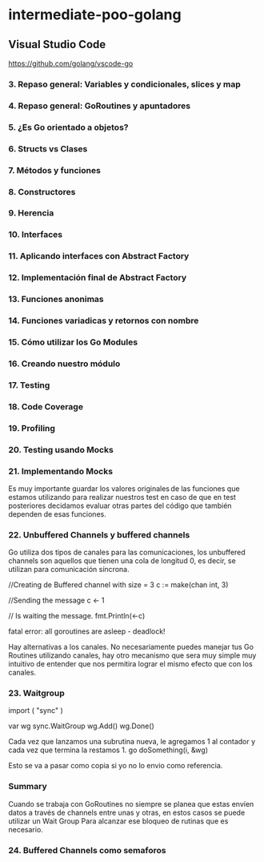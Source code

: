 # intermediate-poo-golang


## Visual Studio Code

https://github.com/golang/vscode-go

### 3. Repaso general: Variables y condicionales, slices y map

### 4. Repaso general: GoRoutines y apuntadores

### 5. ¿Es Go orientado a objetos?

### 6. Structs vs Clases

### 7. Métodos y funciones

### 8. Constructores 

### 9. Herencia

### 10. Interfaces

### 11. Aplicando interfaces con Abstract Factory 

### 12. Implementación final de Abstract Factory

### 13. Funciones anonimas

### 14. Funciones variadicas y retornos con nombre

### 15. Cómo utilizar los Go Modules

### 16. Creando nuestro módulo

### 17. Testing

### 18. Code Coverage 

### 19. Profiling

### 20. Testing usando Mocks


### 21. Implementando Mocks

Es muy importante guardar los valores originales de las funciones que estamos utilizando para realizar nuestros test en caso de que en test posteriores decidamos evaluar otras partes del código que también  dependen de esas funciones. 


### 22. Unbuffered Channels y buffered channels 

Go utiliza dos tipos de canales para las comunicaciones, los unbuffered channels son aquellos que tienen una cola de longitud 0, es decir, se utilizan para comunicación síncrona. 

//Creating de Buffered channel with size = 3 
c := make(chan int, 3) 

//Sending the message 
c <- 1 

// Is waiting the message. 
fmt.Println(<-c) 

fatal error: all goroutines are asleep - deadlock! 

Hay alternativas a los canales. No necesariamente puedes manejar tus Go Routines utilizando canales, hay otro mecanismo que sera muy simple muy intuitivo de entender que nos permitira lograr el mismo efecto que con los canales.  


### 23. Waitgroup 

import ( "sync" ) 

var wg sync.WaitGroup 
wg.Add() 
wg.Done() 

Cada vez que lanzamos una subrutina nueva, le agregamos 1 al contador y cada vez que termina la restamos 1. 
go doSomething(i, &wg)  

Esto se va a pasar como copia si yo no lo envio como referencia.   

### Summary 

Cuando se trabaja con GoRoutines no siempre se planea que estas envíen datos a través de channels entre unas y otras, en estos casos se puede utilizar un Wait Group 
Para alcanzar ese bloqueo de rutinas que es necesario. 
 

### 24. Buffered Channels como semaforos 

 

 



